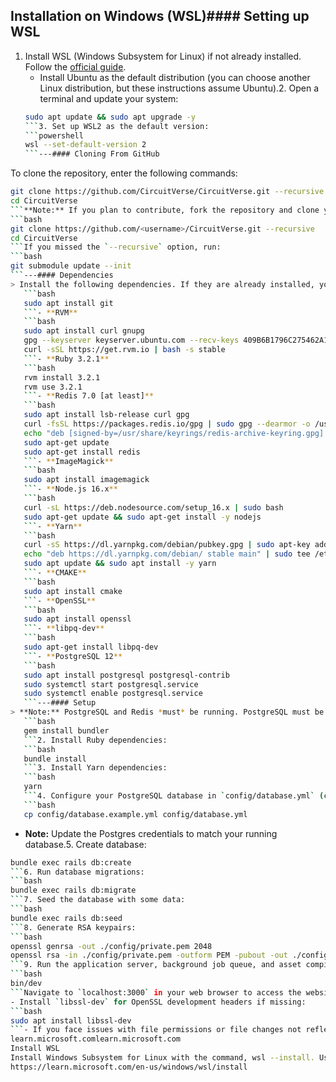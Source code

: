 ## Installation on Windows (WSL)#### Setting up WSL
1. Install WSL (Windows Subsystem for Linux) if not already installed. Follow the [official guide](https://learn.microsoft.com/en-us/windows/wsl/install).
   - Install Ubuntu as the default distribution (you can choose another Linux distribution, but these instructions assume Ubuntu).2. Open a terminal and update your system:
   ```bash
   sudo apt update && sudo apt upgrade -y
   ```3. Set up WSL2 as the default version:
   ```powershell
   wsl --set-default-version 2
   ```---#### Cloning From GitHub
To clone the repository, enter the following commands:
```bash
git clone https://github.com/CircuitVerse/CircuitVerse.git --recursive
cd CircuitVerse
```**Note:** If you plan to contribute, fork the repository and clone your **forked** repository:
```bash
git clone https://github.com/<username>/CircuitVerse.git --recursive
cd CircuitVerse
```If you missed the `--recursive` option, run:
```bash
git submodule update --init
```---#### Dependencies
> Install the following dependencies. If they are already installed, you can skip the relevant steps.- **Git**
   ```bash
   sudo apt install git
   ```- **RVM**
   ```bash
   sudo apt install curl gnupg
   gpg --keyserver keyserver.ubuntu.com --recv-keys 409B6B1796C275462A1703113804BB82D39DC0E3 7D2BAF1CF37B13E2069D6956105BD0E739499BDB
   curl -sSL https://get.rvm.io | bash -s stable
   ```- **Ruby 3.2.1**
   ```bash
   rvm install 3.2.1
   rvm use 3.2.1
   ```- **Redis 7.0 [at least]**
   ```bash
   sudo apt install lsb-release curl gpg
   curl -fsSL https://packages.redis.io/gpg | sudo gpg --dearmor -o /usr/share/keyrings/redis-archive-keyring.gpg
   echo "deb [signed-by=/usr/share/keyrings/redis-archive-keyring.gpg] https://packages.redis.io/deb $(lsb_release -cs) main" | sudo tee /etc/apt/sources.list.d/redis.list
   sudo apt-get update
   sudo apt-get install redis
   ```- **ImageMagick**
   ```bash
   sudo apt install imagemagick
   ```- **Node.js 16.x**
   ```bash
   curl -sL https://deb.nodesource.com/setup_16.x | sudo bash
   sudo apt-get update && sudo apt-get install -y nodejs
   ```- **Yarn**
   ```bash
   curl -sS https://dl.yarnpkg.com/debian/pubkey.gpg | sudo apt-key add -
   echo "deb https://dl.yarnpkg.com/debian/ stable main" | sudo tee /etc/apt/sources.list.d/yarn.list
   sudo apt update && sudo apt install -y yarn
   ```- **CMAKE**
   ```bash
   sudo apt install cmake
   ```- **OpenSSL**
   ```bash
   sudo apt install openssl
   ```- **libpq-dev**
   ```bash
   sudo apt-get install libpq-dev
   ```- **PostgreSQL 12**
   ```bash
   sudo apt install postgresql postgresql-contrib
   sudo systemctl start postgresql.service
   sudo systemctl enable postgresql.service
   ```---#### Setup
> **Note:** PostgreSQL and Redis *must* be running. PostgreSQL must be configured with a default user.1. Install Ruby bundler:
   ```bash
   gem install bundler
   ```2. Install Ruby dependencies:
   ```bash
   bundle install
   ```3. Install Yarn dependencies:
   ```bash
   yarn
   ```4. Configure your PostgreSQL database in `config/database.yml` (copy `config/database.example.yml` for the template):
   ```bash
   cp config/database.example.yml config/database.yml
   ```
   - **Note:** Update the Postgres credentials to match your running database.5. Create database:
   ```bash
   bundle exec rails db:create
   ```6. Run database migrations:
   ```bash
   bundle exec rails db:migrate
   ```7. Seed the database with some data:
   ```bash
   bundle exec rails db:seed
   ```8. Generate RSA keypairs:
   ```bash
   openssl genrsa -out ./config/private.pem 2048
   openssl rsa -in ./config/private.pem -outform PEM -pubout -out ./config/public.pem
   ```9. Run the application server, background job queue, and asset compiler:
   ```bash
   bin/dev
   ```Navigate to `localhost:3000` in your web browser to access the website.---#### Additional Notes for WSL
- Install `libssl-dev` for OpenSSL development headers if missing:
   ```bash
   sudo apt install libssl-dev
   ```- If you face issues with file permissions or file changes not reflecting, ensure you are using WSL2 and the project directory is located within the WSL filesystem (`/home`), not the Windows file system (`C:\`).
learn.microsoft.comlearn.microsoft.com
Install WSL
Install Windows Subsystem for Linux with the command, wsl --install. Use a Bash terminal on your Windows machine run by your preferred Linux distribution - Ubuntu, Debian, SUSE, Kali, Fedora, Pengwin, Alpine, and more are available. (93 kB)
https://learn.microsoft.com/en-us/windows/wsl/install
